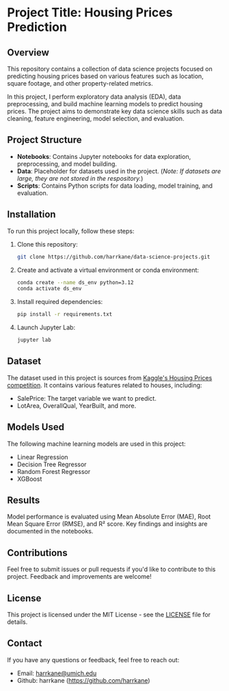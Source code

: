 # Project Title: Housing Prices Prediction

## Overview
This repository contains a collection of data science projects focused on predicting housing prices based on various features such as location, square footage, and other property-related metrics.

In this project, I perform exploratory data analysis (EDA), data preprocessing, and build machine learning models to predict housing prices. The project aims to demonstrate key data science skills such as data cleaning, feature engineering, model selection, and evaluation.

## Project Structure
- **__Notebooks__**: Contains Jupyter notebooks for data exploration, preprocessing, and model building.
- **__Data__**: Placeholder for datasets used in the project. (_Note: If datasets are large, they are not stored in the respository._)
- **__Scripts__**: Contains Python scripts for data loading, model training, and evaluation.

## Installation
To run this project locally, follow these steps:

1. Clone this repository:
   ```bash
   git clone https://github.com/harrkane/data-science-projects.git
   ```
2. Create and activate a virtual environment or conda environment:
   ```bash
   conda create --name ds_env python=3.12
   conda activate ds_env
   ```
3. Install required dependencies:
   ```bash
   pip install -r requirements.txt
   ```
4. Launch Jupyter Lab:
   ```bash
   jupyter lab
   ```
## Dataset
The dataset used in this project is sources from
[Kaggle's Housing Prices competition](https://www.kaggle.com/c/house-prices-advanced-regression-techniques).
It contains various features related to houses, including:
- SalePrice: The target variable we want to predict.
- LotArea, OverallQual, YearBuilt, and more.

## Models Used
The following machine learning models are used in this project:
- Linear Regression
- Decision Tree Regressor
- Random Forest Regressor
- XGBoost

## Results
Model performance is evaluated using Mean Absolute Error (MAE), Root Mean Square Error (RMSE), and R² score. Key findings and insights are documented in the notebooks.

## Contributions
Feel free to submit issues or pull requests if you'd like to contribute to this project. Feedback and improvements are welcome!

## License
This project is licensed under the MIT License - see the [LICENSE](LICENSE) file for details.

## Contact
If you have any questions or feedback, feel free to reach out:
- Email: harrkane@umich.edu
- Github: harrkane (https://github.com/harrkane)
   

